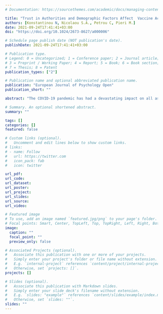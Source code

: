 ```yaml
---
# Documentation: https://sourcethemes.com/academic/docs/managing-content/

title: "Trust in Authorities and Demographic Factors Affect  Vaccine Acceptance During the COVID-19 Pandemic in Cyprus"
authors: [Konstantinou N, Nicolaou S.A., Petrou C, Pieri M.]
date: 2021-09-24T17:41:41+03:00
doi: "https://doi.org/10.1024/2673-8627/a000006"

# Schedule page publish date (NOT publication's date).
publishDate: 2021-09-24T17:41:41+03:00

# Publication type.
# Legend: 0 = Uncategorized; 1 = Conference paper; 2 = Journal article;
# 3 = Preprint / Working Paper; 4 = Report; 5 = Book; 6 = Book section;
# 7 = Thesis; 8 = Patent
publication_types: ["2"]

# Publication name and optional abbreviated publication name.
publication: "European Journal of Psychology Open"
publication_short: ""

abstract: "The COVID-19 pandemic has had a devastating impact on all aspects of human life. Accurately measuring vaccine acceptance and understanding the factors that influence vaccine attitudes and behaviors is crucial to designing public-health interventions to reduce the impact of COVID-19 through vaccinations. The current study adapted the vaccine acceptance scale (Sarathchandra et al., 2018) to the Greek language and assessed the relationship between key components of vaccine acceptance to COVID-19 vaccine beliefs and attitudes, personal and family vaccination history and attitudes, and demographic variables (age, sex, education, and having children). The adapted vaccine acceptance instrument was found to have high internal consistency reliability. Further analyses indicated that younger and less-educated individuals are more vaccine-hesitant, and that vaccine acceptance is influenced by trust in authorities. These findings may have implications for understanding vaccine hesitancy and for the design and implementation of vaccine-related public health policies."

# Summary. An optional shortened abstract.
summary: ""

tags: []
categories: []
featured: false

# Custom links (optional).
#   Uncomment and edit lines below to show custom links.
# links:
# - name: Follow
#   url: https://twitter.com
#   icon_pack: fab
#   icon: twitter

url_pdf:
url_code:
url_dataset:
url_poster:
url_project:
url_slides:
url_source:
url_video:

# Featured image
# To use, add an image named `featured.jpg/png` to your page's folder. 
# Focal points: Smart, Center, TopLeft, Top, TopRight, Left, Right, BottomLeft, Bottom, BottomRight.
image:
  caption: ""
  focal_point: ""
  preview_only: false

# Associated Projects (optional).
#   Associate this publication with one or more of your projects.
#   Simply enter your project's folder or file name without extension.
#   E.g. `internal-project` references `content/project/internal-project/index.md`.
#   Otherwise, set `projects: []`.
projects: []

# Slides (optional).
#   Associate this publication with Markdown slides.
#   Simply enter your slide deck's filename without extension.
#   E.g. `slides: "example"` references `content/slides/example/index.md`.
#   Otherwise, set `slides: ""`.
slides: ""
---
```

